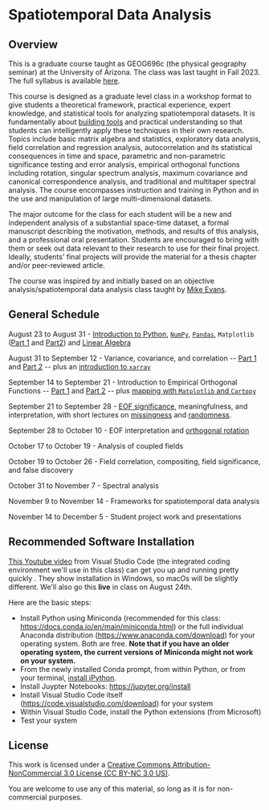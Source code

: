 # Spatiotemporal Data Analysis

## Overview
This is a graduate course taught as GEOG696c (the physical geography seminar) at the University of Arizona.  The class was last taught in Fall 2023.  The full syllabus is available [here](https://github.com/kanchukaitis/spatiotemporal_data_analysis/blob/c70773af70425a7ffa5c0f13320f57c5dafd5565/geog696c_syllabus.pdf).

This course is designed as a graduate level class in a workshop format to give students a theoretical framework, practical experience, expert knowledge, and statistical tools for analyzing spatiotemporal datasets. It is fundamentally about [building tools](https://agupubs.onlinelibrary.wiley.com/doi/full/10.1029/2011EO500010) and practical understanding so that students can intelligently apply these techniques in their own research. Topics include basic matrix algebra and statistics, exploratory data analysis, field correlation and regression analysis, autocorrelation and its statistical consequences in time and space, parametric and non-parametric significance testing and error analysis, empirical orthogonal functions including rotation, singular spectrum analysis, maximum covariance and canonical correspondence analysis, and traditional and multitaper spectral analysis.  The course encompasses instruction and training in Python and in the use and manipulation of large multi-dimensional datasets.

The major outcome for the class for each student will be a new and independent analysis of a substantial space-time dataset, a formal manuscript describing the motivation, methods, and results of this analysis, and a professional oral presentation.  Students are encouraged to bring with them or seek out data relevant to their research to use for their final project.  Ideally, students' final projects will provide the material for a thesis chapter and/or peer-reviewed article. 

The course was inspired by and initially based on an objective analysis/spatiotemporal data analysis class taught by [Mike Evans](https://www.geol.umd.edu/~mnevans/).
 
## General Schedule

August 23 to August 31 - [Introduction to Python](https://github.com/kanchukaitis/spatiotemporal_data_analysis/tree/819d6db721c34aa39680e7ff4f72a57fe6611cb9/01_introduction_to_python), [`NumPy`](https://github.com/kanchukaitis/spatiotemporal_data_analysis/blob/main/01_introduction_to_python/introduction_to_numpy.ipynb), [`Pandas`](https://github.com/kanchukaitis/spatiotemporal_data_analysis/blob/main/01_introduction_to_python/introduction_to_pandas_part_1.ipynb), `Matplotlib` ([Part 1](https://github.com/kanchukaitis/spatiotemporal_data_analysis/blob/main/01_introduction_to_python/introduction_to_matplotlib_part_1.ipynb) and [Part2](https://github.com/kanchukaitis/spatiotemporal_data_analysis/blob/main/01_introduction_to_python/introduction_to_matplotlib_part_2.ipynb)) and [Linear Algebra](https://github.com/kanchukaitis/spatiotemporal_data_analysis/tree/main/02_linear_algebra)

August 31 to September 12 - Variance, covariance, and correlation -- [Part 1](https://github.com/kanchukaitis/spatiotemporal_data_analysis/blob/main/03_covariance/covariance_correlation.ipynb) and [Part 2](https://github.com/kanchukaitis/spatiotemporal_data_analysis/blob/main/03_covariance/covariance_correlation_part2.ipynb) -- plus an [introduction to `xarray`](https://github.com/kanchukaitis/spatiotemporal_data_analysis/blob/main/01_introduction_to_python/introduction_to_xarray.ipynb)

September 14 to September 21 - Introduction to Empirical Orthogonal Functions -- [Part 1](https://github.com/kanchukaitis/spatiotemporal_data_analysis/blob/main/04_eofs/eof_with_iris.ipynb) and [Part 2](https://github.com/kanchukaitis/spatiotemporal_data_analysis/blob/main/04_eofs/eof_applied_to_spatiotemporal_field.ipynb) -- plus [mapping with `Matplotlib` and `Cartopy`](https://github.com/kanchukaitis/spatiotemporal_data_analysis/blob/main/01_introduction_to_python/introduction_to_matplotlib_part_2.ipynb)

September 21 to September 28 - [EOF significance](https://github.com/kanchukaitis/spatiotemporal_data_analysis/blob/main/05_significance/eof_significance.ipynb), meaningfulness, and interpretation, with short lectures on [missingness](https://github.com/kanchukaitis/spatiotemporal_data_analysis/blob/main/01_introduction_to_python/missing_data.ipynb) and [randomness](https://github.com/kanchukaitis/spatiotemporal_data_analysis/blob/main/01_introduction_to_python/random_arrays.ipynb).

September 28 to October 10 - EOF interpretation and [orthogonal rotation](https://github.com/kanchukaitis/spatiotemporal_data_analysis/blob/main/06_rotation/eof_rotation_example.ipynb)

October 17 to October 19 - Analysis of coupled fields

October 19 to October 26 - Field correlation, compositing, field significance, and false discovery

October 31 to November 7 - Spectral analysis 

November 9 to November 14 - Frameworks for spatiotemporal data analysis

November 14 to December 5 - Student project work and presentations

## Recommended Software Installation 

[This Youtube video](https://www.youtube.com/watch?v=h1sAzPojKMg&ab_channel=VisualStudioCode) from Visual Studio Code (the integrated coding environment we'll use in this class) can get you up and running pretty quickly . They show installation in Windows, so macOs will be slightly different.  We'll also go this **live** in class on August 24th. 

Here are the basic steps:
* Install Python using Miniconda (recommended for this class: https://docs.conda.io/en/main/miniconda.html) or the full individual Anaconda distribution (https://www.anaconda.com/download) for your operating system.  Both are free.  **Note that if you have an older operating system, the current versions of Miniconda might not work on your system.** 
* From the newly installed Conda prompt, from within Python, or from your terminal, [install iPython](https://ipython.readthedocs.io/en/stable/install/install.html#quick-install).
* Install Juypter Notebooks: https://jupyter.org/install
* Install Visual Studio Code itself (https://code.visualstudio.com/download) for your system
* Within Visual Studio Code, install the Python extensions (from Microsoft)
* Test your system 

## License

This work is licensed under a <a rel="license" href="https://creativecommons.org/licenses/by-nc/3.0/us/">Creative Commons Attribution-NonCommercial 3.0 License (CC BY-NC 3.0 US)</a>. 

You are welcome to use any of this material, so long as it is for non-commercial purposes.
